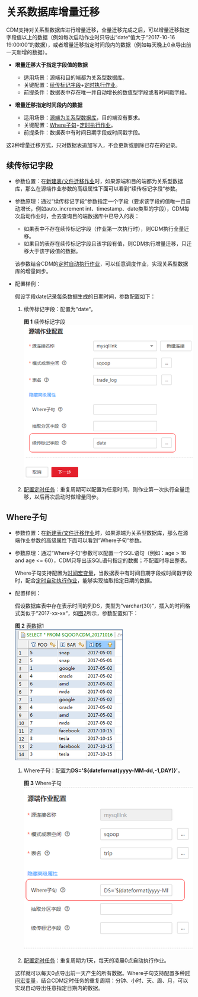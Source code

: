 # 关系数据库增量迁移<a name="dayu_01_0078"></a>

CDM支持对关系型数据库进行增量迁移，全量迁移完成之后，可以增量迁移指定字段值以上的数据（例如每次启动作业时只导出“date“值大于“2017-10-16 19:00:00“的数据），或者增量迁移指定时间段内的数据（例如每天晚上0点导出前一天新增的数据）。

-   **增量迁移大于指定字段值的数据**
    -   适用场景：源端和目的端都为关系型数据库。
    -   关键配置：[续传标记字段](#zh-cn_topic_0108275332_section59281825145313)+[定时执行作业](配置定时任务.md)。
    -   前提条件：数据表中存在唯一并自动增长的数值型字段或者时间戳字段。

-   **增量迁移指定时间段内的数据**
    -   适用场景：[源端为关系型数据库](配置关系数据库源端参数.md)，目的端没有要求。
    -   关键配置：[Where子句](#zh-cn_topic_0108275332_section7506134317385)+[定时执行作业](配置定时任务.md)。
    -   前提条件：数据表中有时间日期字段或时间戳字段。


这2种增量迁移方式，只对数据表追加写入，不会更新或删除已存在的记录。

## 续传标记字段<a name="zh-cn_topic_0108275332_section59281825145313"></a>

-   参数位置：在[新建表/文件迁移作业](新建表-文件迁移作业.md)时，如果源端和目的端都为关系型数据库，那么在源端作业参数的高级属性下面可以看到“续传标记字段“参数。
-   参数原理：通过“续传标记字段“参数指定一个字段（要求该字段的值唯一且自动增长，例如auto\_increment int、timestamp、date类型的字段），CDM每次启动作业时，会去查询目的端数据库中已导入的表：

    -   如果表中不存在续传标记字段（作业第一次执行时），则CDM执行全量迁移。
    -   如果目的表存在续传标记字段且该字段有值，则CDM执行增量迁移，只迁移大于该字段值的数据。

    该参数结合CDM的[定时自动执行作业](配置定时任务.md)，可以任意调度作业，实现关系型数据库的增量同步。

-   配置样例：

    假设字段date记录每条数据生成的日期时间，参数配置如下：

    1.  续传标记字段：配置为“date“。

        **图 1**  续传标记字段<a name="zh-cn_topic_0108275332_fig13488174121311"></a>  
        ![](figures/续传标记字段.png "续传标记字段")

    2.  [配置定时任务](配置定时任务.md)：重复周期可以配置为任意时间，则作业第一次执行全量迁移，以后再次启动时做增量同步。


## Where子句<a name="zh-cn_topic_0108275332_section7506134317385"></a>

-   参数位置：在[新建表/文件迁移作业](新建表-文件迁移作业.md)时，如果源端为关系型数据库，那么在源端作业参数的高级属性下面可以看到“Where子句“参数。
-   参数原理：通过“Where子句“参数可以配置一个SQL语句（例如：age \> 18 and age <= 60），CDM只导出该SQL语句指定的数据；不配置时导出整表。

    Where子句支持配置为[时间宏变量](使用时间宏变量完成增量同步.md)，当数据表中有时间日期字段或时间戳字段时，配合[定时自动执行作业](配置定时任务.md)，能够实现抽取指定日期的数据。

-   配置样例：

    假设数据库表中存在表示时间的列DS，类型为“varchar\(30\)“，插入的时间格式类似于“2017-xx-xx“，如[图2](#zh-cn_topic_0108275332_fig14550053112127)所示，参数配置如下：

    **图 2**  表数据1<a name="zh-cn_topic_0108275332_fig14550053112127"></a>  
    ![](figures/表数据1.png "表数据1")

    1.  Where子句：配置为**DS='$\{dateformat\(yyyy-MM-dd,-1,DAY\)\}'**。

        **图 3**  Where子句<a name="zh-cn_topic_0108275332_fig177842805620"></a>  
        ![](figures/Where子句.png "Where子句")

    2.  [配置定时任务](配置定时任务.md)：重复周期为1天，每天的凌晨0点自动执行作业。

    这样就可以每天0点导出前一天产生的所有数据。Where子句支持配置多种[时间宏变量](使用时间宏变量完成增量同步.md)，结合CDM定时任务的重复周期：分钟、小时、天、周、月，可以实现自动导出任意指定日期内的数据。



